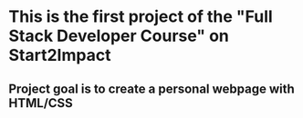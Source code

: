 # This is the first project of the "Full Stack Developer Course" on Start2Impact

## Project goal is to create a personal webpage with HTML/CSS
